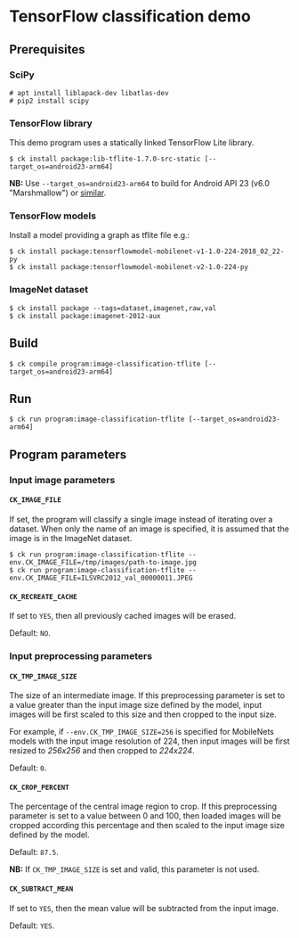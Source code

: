 # TensorFlow classification demo

## Prerequisites

### SciPy

```
# apt install liblapack-dev libatlas-dev
# pip2 install scipy
```

### TensorFlow library

This demo program uses a statically linked TensorFlow Lite library.

```
$ ck install package:lib-tflite-1.7.0-src-static [--target_os=android23-arm64]
```

**NB:** Use `--target_os=android23-arm64` to build for Android API 23 (v6.0 "Marshmallow")
or [similar](https://source.android.com/setup/start/build-numbers).

### TensorFlow models

Install a model providing a graph as tflite file e.g.:

```
$ ck install package:tensorflowmodel-mobilenet-v1-1.0-224-2018_02_22-py
$ ck install package:tensorflowmodel-mobilenet-v2-1.0-224-py
```

### ImageNet dataset

```
$ ck install package --tags=dataset,imagenet,raw,val
$ ck install package:imagenet-2012-aux 
```

## Build

```
$ ck compile program:image-classification-tflite [--target_os=android23-arm64]
```

## Run

```
$ ck run program:image-classification-tflite [--target_os=android23-arm64]
```

## Program parameters

### Input image parameters

#### `CK_IMAGE_FILE`

If set, the program will classify a single image instead of iterating over a
dataset. When only the name of an image is specified, it is assumed that the
image is in the ImageNet dataset.

```
$ ck run program:image-classification-tflite --env.CK_IMAGE_FILE=/tmp/images/path-to-image.jpg
$ ck run program:image-classification-tflite --env.CK_IMAGE_FILE=ILSVRC2012_val_00000011.JPEG
```

#### `CK_RECREATE_CACHE`
If set to `YES`, then all previously cached images will be erased.

Default: `NO`.

### Input preprocessing parameters

#### `CK_TMP_IMAGE_SIZE`

The size of an intermediate image. If this preprocessing parameter is set to a
value greater than the input image size defined by the model, input images
will be first scaled to this size and then cropped to the input size.

For example, if `--env.CK_TMP_IMAGE_SIZE=256` is specified for MobileNets
models with the input image resolution of 224, then input images will be first
resized to *256x256* and then cropped to *224x224*.

Default: `0`.

#### `CK_CROP_PERCENT`

The percentage of the central image region to crop. If this preprocessing
parameter is set to a value between 0 and 100, then loaded images will be
cropped according this percentage and then scaled to the input image size
defined by the model.

Default: `87.5`.

**NB:** If `CK_TMP_IMAGE_SIZE` is set and valid, this parameter is not used.

#### `CK_SUBTRACT_MEAN`

If set to `YES`, then the mean value will be subtracted from the input image.

Default: `YES`.
